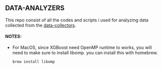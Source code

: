 ## DATA-ANALYZERS

This repo consist of all the codes and scripts i used for analyzing data collected from the [data-collectors](https://github.com/inotives/data-collectors).


#### NOTES:
- For MacOS, since XGBoost need OpenMP runtime to works, you will need to make sure to install libomp. you can install this with homebrew. 
  ```
  brew install libomp
  ```
